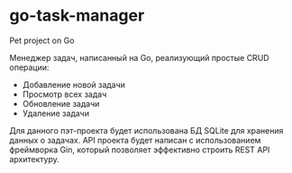 # go-task-manager

Pet project on Go

Менеджер задач, написанный на Go, реализующий простые CRUD операции:

- Добавление новой задачи
- Просмотр всех задач
- Обновление задачи
- Удаление задачи

Для данного пэт-проекта будет использована БД SQLite для хранения данных о задачах.
API проекта будет написан с использованием фреймворка Gin, который позволяет эффективно строить REST API архитектуру.
